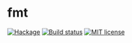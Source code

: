 # fmt

[![Hackage](https://img.shields.io/hackage/v/fmt.svg)](https://hackage.haskell.org/package/fmt)
[![Build status](https://secure.travis-ci.org/aelve/fmt.svg)](https://travis-ci.org/aelve/fmt)
[![MIT license](https://img.shields.io/badge/license-MIT-blue.svg)](https://github.com/aelve/fmt/blob/master/LICENSE)
